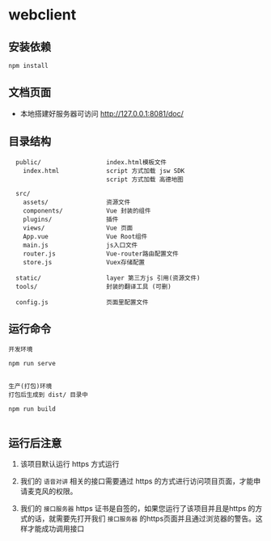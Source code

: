 # webclient

## 安装依赖
```
npm install
```

## 文档页面

  - 本地搭建好服务器可访问 http://127.0.0.1:8081/doc/

## 目录结构 
``` 
  public/                  index.html模板文件
    index.html             script 方式加载 jsw SDK 
                           script 方式加载 高德地图

  src/                      
    assets/                资源文件
    components/            Vue 封装的组件
    plugins/               插件
    views/                 Vue 页面
    App.vue                Vue Root组件
    main.js                js入口文件
    router.js              Vue-router路由配置文件
    store.js               Vuex存储配置

  static/                  layer 第三方js 引用(资源文件)
  tools/                   封装的翻译工具 (可删)

  config.js                页面里配置文件
```


## 运行命令

``` 
开发环境

npm run serve


生产(打包)环境
打包后生成到 dist/ 目录中

npm run build


```


## 运行后注意

  1. 该项目默认运行 https 方式运行

  2. 我们的 `语音对讲` 相关的接口需要通过 https 的方式进行访问项目页面，才能申请麦克风的权限。
  3. 我们的 `接口服务器` https 证书是自签的，如果您运行了该项目并且是https 的方式的话，就需要先打开我们 `接口服务器` 的https页面并且通过浏览器的警告。这样才能成功调用接口
  



